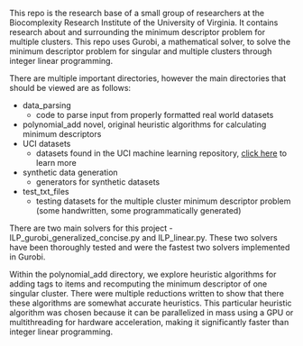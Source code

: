 This repo is the research base of a small group of researchers at the Biocomplexity Research Institute of the University of Virginia.
It contains research about and surrounding the minimum descriptor problem for multiple clusters.
This repo uses Gurobi, a mathematical solver, to solve the minimum descriptor problem for singular and multiple clusters through integer linear programming.

There are multiple important directories, however the main directories that should be viewed are as follows:
- data_parsing
  - code to parse input from properly formatted real world datasets
- polynomial_add
  novel, original heuristic algorithms for calculating minimum descriptors
- UCI datasets
  - datasets found in the UCI machine learning repository, [click here](https://archive.ics.uci.edu/) to learn more
- synthetic data generation
  - generators for synthetic datasets
- test_txt_files
  - testing datasets for the multiple cluster minimum descriptor problem (some handwritten, some programmatically generated)

There are two main solvers for this project - ILP_gurobi_generalized_concise.py and ILP_linear.py.
These two solvers have been thoroughly tested and were the fastest two solvers implemented in Gurobi.

Within the polynomial_add directory, we explore heuristic algorithms for adding tags to items and recomputing the minimum descriptor of one singular cluster.
There were multiple reductions written to show that there these algorithms are somewhat accurate heuristics.
This particular heuristic algorithm was chosen because it can be parallelized in mass using a GPU or multithreading for hardware acceleration,
making it significantly faster than integer linear programming.